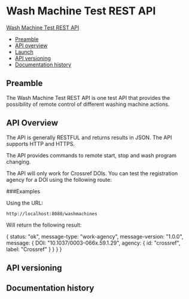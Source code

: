 # Wash Machine Test REST API
<!-- TOC depthFrom:1 depthTo:2 withLinks:1 updateOnSave:1 orderedList:0 -->

[Wash Machine Test REST API](#washmachine-test-rest-api)
- [Preamble](#preamble)
- [API overview](#api-overview)
- [Launch](#launch)
- [API versioning](#api-versioning)
- [Documentation history](#documentation-history)
	
<!-- TOC depthFrom:1 depthTo:2 withLinks:1 updateOnSave:1 orderedList:0 -->

## Preamble
The Wash Machine Test REST API is one test API that provides the possibility of remote control of different washing machine actions.

## API Overview
The API is generally RESTFUL and returns results in JSON. The API supports HTTP and HTTPS. 

The API provides commands to remote start, stop and wash program changing.

The API will only work for Crossref DOIs. You can test the registration agency for a DOI using the following route:

###Examples

Using the URL:

`http://localhost:8080/washmachines`

Will return the following result:

 {
      status: "ok",
      message-type: "work-agency",
      message-version: "1.0.0",
      message: {
        DOI: "10.1037/0003-066x.59.1.29",
        agency: {
          id: "crossref",
          label: "Crossref"
        }
      }
    }
}


## API versioning

## Documentation history

